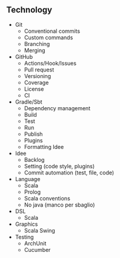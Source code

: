 ## Technology

- Git
  - Conventional commits
  - Custom commands
  - Branching
  - Merging
- GitHub
  - Actions/Hook/Issues
  - Pull request
  - Versioning
  - Coverage
  - License
  - CI
- Gradle/Sbt
  - Dependency management
  - Build
  - Test
  - Run
  - Publish
  - Plugins
  - Formatting Idee
- Idee
  - Backlog
  - Setting (code style, plugins)
  - Commit automation (test, file, code) 
- Language
  - Scala
  - Prolog
  - Scala conventions
  - No java (manco per sbaglio)
- DSL
  - Scala
- Graphics
  - Scala Swing
- Testing
  - ArchUnit
  - Cucumber